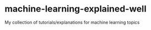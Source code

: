 # machine-learning-explained-well
My collection of tutorials/explanations for machine learning topics
